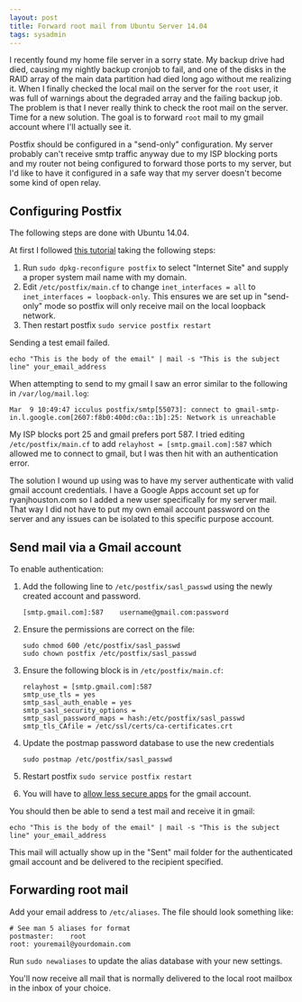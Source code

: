 ```yaml
---
layout: post
title: Forward root mail from Ubuntu Server 14.04
tags: sysadmin
---
```


I recently found my home file server in a sorry state. My backup drive had died,
causing my nightly backup cronjob to fail, and one of the disks in the RAID
array of the main data partition had died long ago without me realizing it. When
I finally checked the local mail on the server for the `root` user, it was full
of warnings about the degraded array and the failing backup job. The problem is
that I never really think to check the root mail on the server. Time for a new
solution. The goal is to forward `root` mail to my gmail account where I'll
actually see it.

Postfix should be configured in a "send-only" configuration. My server probably
can't receive smtp traffic anyway due to my ISP blocking ports and my router not
being configured to forward those ports to my server, but I'd like to have it
configured in a safe way that my server doesn't become some kind of open relay.

## Configuring Postfix

The following steps are done with Ubuntu 14.04.

At first I followed [this tutorial][digital-ocean] taking the following steps:

1. Run `sudo dpkg-reconfigure postfix` to select "Internet Site" and supply a
   proper system mail name with my domain.
2. Edit `/etc/postfix/main.cf` to change `inet_interfaces = all` to
 `inet_interfaces = loopback-only`. This ensures we are set up in "send-only"
  mode so postfix will only receive mail on the local loopback network.
3. Then restart postfix `sudo service postfix restart`

Sending a test email failed.

```
echo "This is the body of the email" | mail -s "This is the subject line" your_email_address
```

When attempting to send to my gmail I saw an error similar to the following in
`/var/log/mail.log`:

```
Mar  9 10:49:47 icculus postfix/smtp[55073]: connect to gmail-smtp-in.l.google.com[2607:f8b0:400d:c0a::1b]:25: Network is unreachable
```

My ISP blocks port 25 and gmail prefers port 587. I tried editing
`/etc/postfix/main.cf` to add `relayhost = [smtp.gmail.com]:587` which allowed
me to connect to gmail, but I was then hit with an authentication error.

The solution I wound up using was to have my server authenticate with valid
gmail account credentials. I have a Google Apps account set up for
ryanjhouston.com so I added a new user specifically for my server mail. That way
I did not have to put my own email account password on the server and any issues
can be isolated to this specific purpose account.

## Send mail via a Gmail account

To enable authentication:

1. Add the following line to `/etc/postfix/sasl_passwd` using the newly created
   account and password.

    ```
    [smtp.gmail.com]:587    username@gmail.com:password
    ```

2. Ensure the permissions are correct on the file:

    ```
    sudo chmod 600 /etc/postfix/sasl_passwd
    sudo chown postfix /etc/postfix/sasl_passwd
    ```

3. Ensure the following block is in `/etc/postfix/main.cf`:

    ```
    relayhost = [smtp.gmail.com]:587
    smtp_use_tls = yes
    smtp_sasl_auth_enable = yes
    smtp_sasl_security_options =
    smtp_sasl_password_maps = hash:/etc/postfix/sasl_passwd
    smtp_tls_CAfile = /etc/ssl/certs/ca-certificates.crt
    ```

4. Update the postmap password database to use the new credentials

    ```
    sudo postmap /etc/postfix/sasl_passwd
    ```

5. Restart postfix `sudo service postfix restart`
6. You will have to [allow less secure apps][gmail-less-secure] for the gmail
   account.

You should then be able to send a test mail and receive it in gmail:
```
echo "This is the body of the email" | mail -s "This is the subject line" your_email_address
```

This mail will actually show up in the "Sent" mail folder for the authenticated
gmail account and be delivered to the recipient specified.

## Forwarding root mail

Add your email address to `/etc/aliases`. The file should look something like:

```
# See man 5 aliases for format
postmaster:    root
root: youremail@yourdomain.com
```

Run `sudo newaliases` to update the alias database with your new settings.

You'll now receive all mail that is normally delivered to the local root mailbox
in the inbox of your choice.

[digital-ocean]: https://www.digitalocean.com/community/tutorials/how-to-install-and-configure-postfix-as-a-send-only-smtp-server-on-ubuntu-16-04
[gmail-less-secure]: https://support.google.com/accounts/answer/6010255
